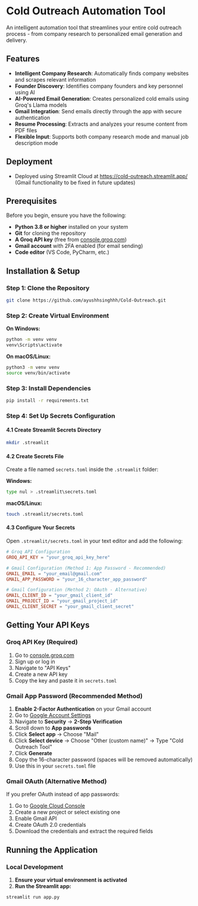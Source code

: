 #  Cold Outreach Automation Tool

An intelligent automation tool that streamlines your entire cold outreach process - from company research to personalized email generation and delivery.


##  Features

- **Intelligent Company Research**: Automatically finds company websites and scrapes relevant information
- **Founder Discovery**: Identifies company founders and key personnel using AI
- **AI-Powered Email Generation**: Creates personalized cold emails using Groq's Llama models
- **Gmail Integration**: Send emails directly through the app with secure authentication
- **Resume Processing**: Extracts and analyzes your resume content from PDF files
- **Flexible Input**: Supports both company research mode and manual job description mode

## Deployment
- Deployed using Streamlit Cloud at https://cold-outreach.streamlit.app/ (Gmail functionality to be fixed in future updates)

##  Prerequisites

Before you begin, ensure you have the following:

- **Python 3.8 or higher** installed on your system
- **Git** for cloning the repository
- **A Groq API key** (free from [console.groq.com](https://console.groq.com))
- **Gmail account** with 2FA enabled (for email sending)
- **Code editor** (VS Code, PyCharm, etc.)

##  Installation & Setup

### Step 1: Clone the Repository

```bash
git clone https://github.com/ayushhsinghhh/Cold-Outreach.git
```

### Step 2: Create Virtual Environment

**On Windows:**
```bash
python -m venv venv
venv\Scripts\activate
```

**On macOS/Linux:**
```bash
python3 -m venv venv
source venv/bin/activate
```

### Step 3: Install Dependencies

```bash
pip install -r requirements.txt
```

### Step 4: Set Up Secrets Configuration

#### 4.1 Create Streamlit Secrets Directory

```bash
mkdir .streamlit
```

#### 4.2 Create Secrets File

Create a file named `secrets.toml` inside the `.streamlit` folder:

**Windows:**
```bash
type nul > .streamlit\secrets.toml
```

**macOS/Linux:**
```bash
touch .streamlit/secrets.toml
```

#### 4.3 Configure Your Secrets

Open `.streamlit/secrets.toml` in your text editor and add the following:

```toml
# Groq API Configuration
GROQ_API_KEY = "your_groq_api_key_here"

# Gmail Configuration (Method 1: App Password - Recommended)
GMAIL_EMAIL = "your_email@gmail.com"
GMAIL_APP_PASSWORD = "your_16_character_app_password"

# Gmail Configuration (Method 2: OAuth - Alternative)
GMAIL_CLIENT_ID = "your_gmail_client_id"
GMAIL_PROJECT_ID = "your_gmail_project_id"
GMAIL_CLIENT_SECRET = "your_gmail_client_secret"
```

##  Getting Your API Keys

### Groq API Key (Required)

1. Go to [console.groq.com](https://console.groq.com)
2. Sign up or log in
3. Navigate to "API Keys"
4. Create a new API key
5. Copy the key and paste it in `secrets.toml`

### Gmail App Password (Recommended Method)

1. **Enable 2-Factor Authentication** on your Gmail account
2. Go to [Google Account Settings](https://myaccount.google.com/)
3. Navigate to **Security** → **2-Step Verification**
4. Scroll down to **App passwords**
5. Click **Select app** → Choose "Mail"
6. Click **Select device** → Choose "Other (custom name)" → Type "Cold Outreach Tool"
7. Click **Generate**
8. Copy the 16-character password (spaces will be removed automatically)
9. Use this in your `secrets.toml` file

### Gmail OAuth (Alternative Method)

If you prefer OAuth instead of app passwords:

1. Go to [Google Cloud Console](https://console.cloud.google.com/)
2. Create a new project or select existing one
3. Enable Gmail API
4. Create OAuth 2.0 credentials
5. Download the credentials and extract the required fields

##  Running the Application

### Local Development

1. **Ensure your virtual environment is activated**
2. **Run the Streamlit app:**

```bash
streamlit run app.py
```

